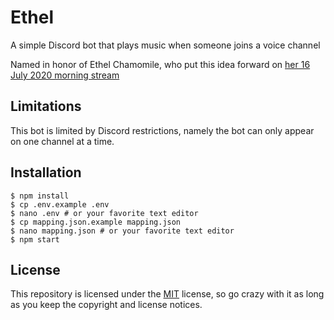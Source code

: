 # Ethel
A simple Discord bot that plays music when someone joins a voice channel

Named in honor of Ethel Chamomile, who put this idea forward on [her 16 July 2020 morning stream](https://www.youtube.com/watch?v=4OJLi6M8UqI)

## Limitations

This bot is limited by Discord restrictions, namely the bot can only appear on one channel at a time.

## Installation

```
$ npm install
$ cp .env.example .env 
$ nano .env # or your favorite text editor
$ cp mapping.json.example mapping.json
$ nano mapping.json # or your favorite text editor
$ npm start
```

## License

This repository is licensed under the [MIT](LICENSE) license, so go crazy with it as long as you keep the copyright and license notices.
